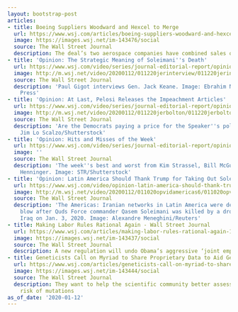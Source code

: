 ```yaml
---
layout: bootstrap-post
articles:
- title: Boeing Suppliers Woodward and Hexcel to Merge
  url: https://www.wsj.com/articles/boeing-suppliers-woodward-and-hexcel-to-merge-11578865530
  image: https://images.wsj.net/im-143476/social
  source: The Wall Street Journal
  description: The deal’s two aerospace companies have combined sales of $5.3 billion
- title: 'Opinion: The Strategic Meaning of Soleimani''s Death'
  url: https://www.wsj.com/video/series/journal-editorial-report/opinion-the-strategic-meaning-of-soleimani-death/7DF61F28-C03E-4356-92EB-E4744D9DA88B
  image: http://m.wsj.net/video/20200112/011220jerinterview/011220jerinterview_1280x720.jpg
  source: The Wall Street Journal
  description: 'Paul Gigot interviews Gen. Jack Keane. Image: Ebrahim Noroozi/Associated
    Press'
- title: 'Opinion: At Last, Pelosi Releases the Impeachment Articles'
  url: https://www.wsj.com/video/series/journal-editorial-report/opinion-at-last-pelosi-releases-the-impeachment-articles/8BF4D6F6-355C-4DD6-B739-7E903CD6CE2F
  image: http://m.wsj.net/video/20200112/011220jerbolton/011220jerbolton_1280x720.jpg
  source: The Wall Street Journal
  description: 'Are the Democrats paying a price for the Speaker''s politics? Image:
    Jim Lo Scalzo/Shutterstock'
- title: 'Opinion: Hits and Misses of the Week'
  url: https://www.wsj.com/video/series/journal-editorial-report/opinion-hits-and-misses-of-the-week/5EB49469-D1E1-4EB4-984D-F810A5F5B62D
  image: ''
  source: The Wall Street Journal
  description: 'The week''s best and worst from Kim Strassel, Bill McGurn and Dan
    Henninger. Image: STR/Shutterstock'
- title: 'Opinion: Latin America Should Thank Trump for Taking Out Soleimani'
  url: https://www.wsj.com/video/opinion-latin-america-should-thank-trump-for-taking-out-soleimani/DA0EB487-2A2E-453A-B0C8-77369642DEEE.html
  image: http://m.wsj.net/video/20200112/011020opvidamericas6/011020opvidamericas6_1280x720.jpg
  source: The Wall Street Journal
  description: 'The Americas: Iranian networks in Latin America were dealt a hard
    blow after Quds Force commander Qasem Soleimani was killed by a drone strike in
    Iraq on Jan. 3, 2020. Image: Alexandre Meneghini/Reuters'
- title: Making Labor Rules Rational Again - Wall Street Journal
  url: https://www.wsj.com/articles/making-labor-rules-rational-again-11578862831
  image: https://images.wsj.net/im-143437/social
  source: The Wall Street Journal
  description: A new regulation will undo Obama’s aggressive ‘joint employer’ definition.
- title: Geneticists Call on Myriad to Share Proprietary Data to Aid Gene Tests
  url: https://www.wsj.com/articles/geneticists-call-on-myriad-to-share-proprietary-data-to-aid-gene-tests-11578851248
  image: https://images.wsj.net/im-143444/social
  source: The Wall Street Journal
  description: They want to help the scientific community better assess the disease-causing
    risk of mutations
as_of_date: '2020-01-12'
---
```


